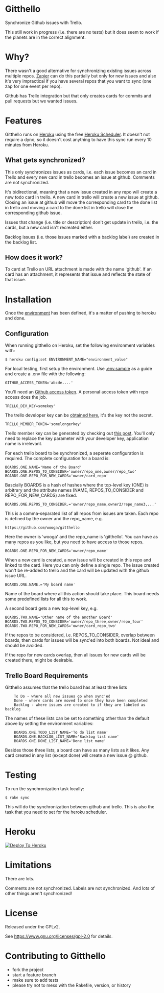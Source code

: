 Gitthello
====

Synchronize Github issues with Trello.

This still work in progress (i.e. there are no tests) but it does seem to
work if the planets are in the correct alignment.

Why?
====

There wasn't a good alternative for synchronizing existing issues across
multiple repos. [Zapier](http://zapier.com) can do this partially but only
for new issues and also it's very impractical if you have several repos
that you want to sync (one zap for one event per repo).

Github has Trello integration but that only creates cards for commits and
pull requests but we wanted issues.

Features
====

Gitthello runs on [Heroku](http://heroku.com) using the free [Heroku Scheduler](https://devcenter.heroku.com/articles/scheduler). It doesn't not require
a dyno, so it doesn't cost anything to have this sync run every 10 minutes
from Heroku.

What gets synchronized?
----

This only synchronizes issues as cards, i.e. each issue becomes an card
in Trello and every new card in trello becomes an issue at github. Comments
are not synchronized.

It's bidirectional, meaning that a new issue created in any repo will create
a new todo card in trello. A new card in trello will create a new issue at
github. Closing an issue at github will move the corresponding card to the
done list in trello and moving a card to the done list in trello will
close the corresponding github issue.

Issues that change (i.e. title or description) don't get update in trello,
i.e. the cards, but a new card isn't recreated either.

Backlog issues (i.e. those issues marked with a backlog label) are created
in the backlog list.

How does it work?
----

To card at Trello an URL attachment is made with the name 'github'. If an
card has an attachment, it represents that issue and reflects the state of
that issue.

Installation
====

Once the [environment](https://github.com/wooga/gitthello/blob/master/.env.sample) has been defined, it's a matter of pushing to
heroku and done.

Configuration
----

When running gitthello on Heroku, set the following environment variables with:

```
$ heroku config:set ENVIRONMENT_NAME="environment_value"
```

For local testing, first setup the environment. Use [.env.sample](https://github.com/wooga/gitthello/blob/master/.env.sample) as a guide and create a .env file with the following:

```
GITHUB_ACCESS_TOKEN='abcde....'
```

You'll need an [Github access token](https://github.com/settings/applications).
A personal access token with repo access does the job.

```
TRELLO_DEV_KEY=somekey'
```

The trello developer key can be [obtained here](https://trello.com/1/appKey/generate#), it's the key not the secret.

```
TRELLO_MEMBER_TOKEN='somelongerkey'
```

Trello member key can be generated by checking out [this post](http://stackoverflow.com/questions/17178907/how-to-get-a-permanent-user-token-for-writes-using-the-trello-api/17301115#17301115). You'll only need to replace the key parameter
with your developer key, application name is irrelevant.

For each trello board to be synchronized, a seperate configuration is
required. The complete configuration for a board is:

```
BOARDS.ONE.NAME='Name of the Board'
BOARDS.ONE.REPOS_TO_CONSIDER='owner/repo_one,owner/repo_two'
BOARDS.ONE.REPO_FOR_NEW_CARDS='owner/card_repo'
```

Bascially BOARDS is a hash of hashes where the top-level key (ONE) is
arbitrary and the attribute names (NAME, REPOS_TO_CONSIDER and
REPO_FOR_NEW_CARDS) are fixed.

```
BOARDS.ONE.REPOS_TO_CONSIDER.='owner/repo_name,owner2/repo_name3,...'
```

This is a comma-separated list of all repos from issues are taken. Each repo
is defined by the owner and the repo_name, e.g.

```
https://github.com/wooga/gitthello
```

Here the owner is 'wooga' and the repo_name is 'gitthello'. You can have as
many repos as you like, but you need to have access to those repos.

```
BOARDS.ONE.REPO_FOR_NEW_CARDS='owner/repo_name'
```

When a new card is created, a new issue will be created in this repo and linked
to the card. Here you can only define a single repo. The issue created won't
be re-added to trello and the card will be updated with the github issue
URL.

```
BOARDS.ONE.NAME.='My board name'
```

Name of the board where all this action should take place. This board needs
some predefined lists for all this to work.

A second board gets a new top-level key, e.g.

```
BOARDS.TWO.NAME='Other name of the another Board'
BOARDS.TWO.REPOS_TO_CONSIDER='owner/repo_three,owner/repo_four'
BOARDS.TWO.REPO_FOR_NEW_CARDS='owner/card_repo_two'
```

If the repos to be considered, i.e. REPOS_TO_CONSIDER, overlap between boards,
then cards for issues will be sync'ed into both boards. Not ideal and should
be avoided.

If the repo for new cards overlap, then all issues for new cards will be
created there, might be desirable.

Trello Board Requirements
----

Gitthello assumes that the trello board has at least three lists

```
    To Do - where all new issues go when sync'ed
    Done - where cards are moved to once they have been completed
    Backlog - where issues are created to if they are labeled as backlog
```

The names of these lists can be set to something other than the default above by setting the environment variables:

```
    BOARDS.ONE.TODO_LIST_NAME='To do list name'
    BOARDS.ONE.BACKLOG_LIST_NAME='Backlog list name'
    BOARDS.ONE.DONE_LIST_NAME='Done list name'
```

Besides those three lists, a board can have as many lists as it likes. Any
card created in any list (except done) will create a new issue @ github.

Testing
====

To run the synchronization task locally:

```
$ rake sync
```

This will do the synchronization between github and trello. This is also
the task that you need to set for the heroku scheduler.

Heroku
===

[![Deploy To Heroku](https://www.herokucdn.com/deploy/button.png)](https://heroku.com/deploy)

Limitations
====

There are lots.

Comments are not synchronized. Labels are not synchronized. And lots of other
things aren't synchronized!

License
====

Released under the GPLv2.

See https://www.gnu.org/licenses/gpl-2.0 for details.

Contributing to Gitthello
====

* fork the project
* start a feature branch
* make sure to add tests
* please try not to mess with the Rakefile, version, or history
